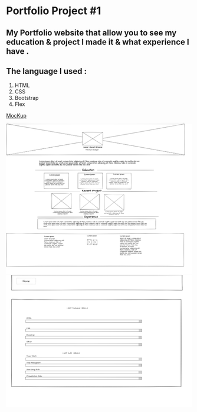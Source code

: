 # Portfolio Project #1

## My Portfolio website that allow you to see my education & project I made it & what experience I have .
## The language I used  :
1. HTML
2. CSS 
3. Bootstrap
4. Flex 

[MocKup](https://www.figma.com/file/PHBarhWXbFWISqtsA9iz04/Untitled?node-id=0%3A1)


![WireFramePage1](./Protofile/Img/pii.png)
![WirFramePage2](./Protofile/Img/pii1.png)
